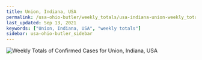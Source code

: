 ```yaml
---
title: Union, Indiana, USA
permalink: /usa-ohio-butler/weekly_totals/usa-indiana-union-weekly_totals.html
last_updated: Sep 13, 2021
keywords: ["Union, Indiana, USA", "weekly totals"]
sidebar: usa-ohio-butler_sidebar
---
```


![Weekly Totals of Confirmed Cases for Union, Indiana, USA](/covid_tracker/images/graphs/usa-indiana-union-weekly_totals_graph.png)
